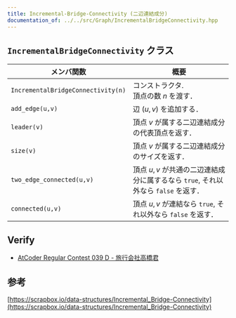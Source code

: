 ```yaml
---
title: Incremental-Bridge-Connectivity (二辺連結成分)
documentation_of: ../../src/Graph/IncrementalBridgeConnectivity.hpp
---
```


## `IncrementalBridgeConnectivity` クラス

|メンバ関数|概要|
|---|---|
|`IncrementalBridgeConnectivity(n)`|コンストラクタ. <br> 頂点の数 $n$ を渡す．|
|`add_edge(u,v)`|辺 $(u,v)$ を追加する．|
|`leader(v)`|頂点 $v$ が属する二辺連結成分の代表頂点を返す．|
|`size(v)`|頂点 $v$ が属する二辺連結成分のサイズを返す．|
|`two_edge_connected(u,v)`|頂点 $u,v$ が共通の二辺連結成分に属するなら `true`, それ以外なら `false` を返す．|
|`connected(u,v)`|頂点 $u,v$ が連結なら `true`, それ以外なら `false` を返す．|

## Verify


- [AtCoder Regular Contest 039 D - 旅行会社高橋君](https://atcoder.jp/contests/arc039/tasks/arc039_d)



## 参考
[https://scrapbox.io/data-structures/Incremental_Bridge-Connectivity](https://scrapbox.io/data-structures/Incremental_Bridge-Connectivity)